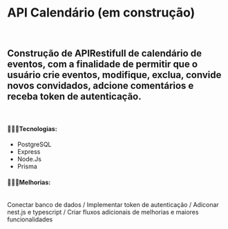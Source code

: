 <h1>API Calendário (em construção)</h1>
<br>
<h2> Construção de APIRestifull de calendário de eventos, com a finalidade de permitir que o usuário crie eventos, modifique, exclua, convide novos convidados, adcione comentários e receba token de autenticação.  <br></h2>
<br>
<h4>👩🏼‍💻Tecnologias:</h4>

- PostgreSQL
- Express
- Node.Js
- Prisma

<h4>👩🏼‍💻Melhorias:</h4>
<br>
Conectar banco de dados /
Implementar token de autenticação /
Adiconar nest.js e typescript /
Criar fluxos adicionais de melhorias e maiores funcionalidades

